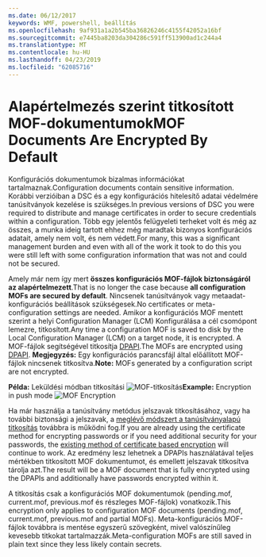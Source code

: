 ```yaml
---
ms.date: 06/12/2017
keywords: WMF, powershell, beállítás
ms.openlocfilehash: 9af931a1a2b545ba36826246c4155f42052a16bf
ms.sourcegitcommit: e7445ba8203da304286c591ff513900ad1c244a4
ms.translationtype: MT
ms.contentlocale: hu-HU
ms.lasthandoff: 04/23/2019
ms.locfileid: "62085716"
---
```

# <a name="mof-documents-are-encrypted-by-default"></a><span data-ttu-id="72fd6-102">Alapértelmezés szerint titkosított MOF-dokumentumok</span><span class="sxs-lookup"><span data-stu-id="72fd6-102">MOF Documents Are Encrypted By Default</span></span>

<span data-ttu-id="72fd6-103">Konfigurációs dokumentumok bizalmas információkat tartalmaznak.</span><span class="sxs-lookup"><span data-stu-id="72fd6-103">Configuration documents contain sensitive information.</span></span> <span data-ttu-id="72fd6-104">Korábbi verzióiban a DSC és a egy konfigurációs hitelesítő adatai védelmére tanúsítványok kezelése is szükséges.</span><span class="sxs-lookup"><span data-stu-id="72fd6-104">In previous versions of DSC you were required to distribute and manage certificates in order to secure credentials within a configuration.</span></span> <span data-ttu-id="72fd6-105">Több egy jelentős felügyeleti terheket volt és még az összes, a munka ideig tartott ehhez még maradtak bizonyos konfigurációs adatait, amely nem volt, és nem védett.</span><span class="sxs-lookup"><span data-stu-id="72fd6-105">For many, this was a significant management burden and even with all of the work it took to do this you were still left with some configuration information that was not and could not be secured.</span></span>

<span data-ttu-id="72fd6-106">Amely már nem így mert **összes konfigurációs MOF-fájlok biztonságáról az alapértelmezett**.</span><span class="sxs-lookup"><span data-stu-id="72fd6-106">That is no longer the case because **all configuration MOFs are secured by default**.</span></span> <span data-ttu-id="72fd6-107">Nincsenek tanúsítványok vagy metaadat-konfigurációs beállítások szükségesek.</span><span class="sxs-lookup"><span data-stu-id="72fd6-107">No certificates or meta-configuration settings are needed.</span></span> <span data-ttu-id="72fd6-108">Amikor a konfigurációs MOF mentett szerint a helyi Configuration Manager (LCM) Konfigurálása a cél csomópont lemezre, titkosított.</span><span class="sxs-lookup"><span data-stu-id="72fd6-108">Any time a configuration MOF is saved to disk by the Local Configuration Manager (LCM) on a target node, it is encrypted.</span></span> <span data-ttu-id="72fd6-109">A MOF-fájlok segítségével titkosítja [DPAPI](https://msdn.microsoft.com/library/ms995355.aspx).</span><span class="sxs-lookup"><span data-stu-id="72fd6-109">The MOFs are encrypted using [DPAPI](https://msdn.microsoft.com/library/ms995355.aspx).</span></span> <span data-ttu-id="72fd6-110">**Megjegyzés:** Egy konfigurációs parancsfájl által előállított MOF-fájlok nincsenek titkosítva.</span><span class="sxs-lookup"><span data-stu-id="72fd6-110">**Note:** MOFs generated by a configuration script are not encrypted.</span></span>

<span data-ttu-id="72fd6-111">**Példa:** Leküldési módban titkosítási ![MOF-titkosítás](../images/MOF_Encryption.jpg)</span><span class="sxs-lookup"><span data-stu-id="72fd6-111">**Example:** Encryption in push mode ![MOF Encryption](../images/MOF_Encryption.jpg)</span></span>

<span data-ttu-id="72fd6-112">Ha már használja a tanúsítvány metódus jelszavak titkosításához, vagy ha további biztonsági a jelszavak, a [meglévő módszert a tanúsítványalapú titkosítás](https://msdn.microsoft.com/powershell/dsc/securemof) továbbra is működni fog.</span><span class="sxs-lookup"><span data-stu-id="72fd6-112">If you are already using the certificate method for encrypting passwords or if you need additional security for your passwords, the [existing method of certificate based encryption](https://msdn.microsoft.com/powershell/dsc/securemof) will continue to work.</span></span> <span data-ttu-id="72fd6-113">Az eredmény lesz lehetnek a DPAPIs használatával teljes mértékben titkosított MOF dokumentumot, és emellett jelszavak titkosítva tárolja azt.</span><span class="sxs-lookup"><span data-stu-id="72fd6-113">The result will be a MOF document that is fully encrypted using the DPAPIs and additionally have passwords encrypted within it.</span></span>

<span data-ttu-id="72fd6-114">A titkosítás csak a konfigurációs MOF dokumentumok (pending.mof, current.mof, previous.mof és részleges MOF-fájlok) vonatkozik.</span><span class="sxs-lookup"><span data-stu-id="72fd6-114">This encryption only applies to configuration MOF documents (pending.mof, current.mof, previous.mof and partial MOFs).</span></span> <span data-ttu-id="72fd6-115">Meta-konfigurációs MOF-fájlok továbbra is mentése egyszerű szövegként, mivel valószínűleg kevesebb titkokat tartalmazzák.</span><span class="sxs-lookup"><span data-stu-id="72fd6-115">Meta-configuration MOFs are still saved in plain text since they less likely contain secrets.</span></span>
